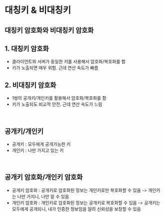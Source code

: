 # 대칭키 & 비대칭키
## 대칭키 암호화와 비대칭키 암호화
## 1. 대칭키 암호화
   - 클라이언트와 서버가 동일한 키를 사용해서 암호화/복호화를 함
   - 키가 노출되면 매우 위험. 근데 연산 속도가 빠름
  
## 2. 비대칭키 암호화
   - 1쌍의 공개키/개인키를 활용해서 암호화/복호화를 함
   - 키가 노출되도 비교적 안전. 근데 연산 속도가 느림

<br>

## 공개키/개인키
- 공개키 : 모두에게 공개가능한 키
- 개인키 : 나만 가지고 있는 키

<br>

## 공개키 암호화/개인키 암호화
- 공개키 암호화 : 공개키로 암호화된 정보는 개인키로만 복호화할 수 있음 -> 개인키는 나만 가지니, 나만 알 수 있음
- 개인키 암호화 : 개인키로 암호화된 정보는 공개키로 복호화할 수 있음 -> 공개키는 모두에게 공개되니, 내가 인증한 정보임을 알려 신뢰성을 보장할 수 있음
